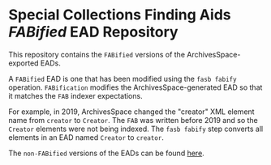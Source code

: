 # Special Collections Finding Aids ***FABified*** EAD Repository

This repository contains the `FABified` versions of the ArchivesSpace-exported EADs.  

A `FABified` EAD is one that has been modified using the `fasb fabify` operation.  `FABification` modifies the ArchivesSpace-generated EAD so that it matches the `FAB` indexer expectations.  

For example, in 2019, ArchivesSpace changed the "creator" XML element name from `creator` to `Creator`.  The `FAB` was written before 2019 and so the `Creator` elements were not being indexed. The `fasb fabify` step converts all elements in an EAD named `Creator`  to `creator`.  

The `non-FABified` versions of the EADs can be found [here](https://github.com/nyulibraries/findingaids_eads_v2).  
